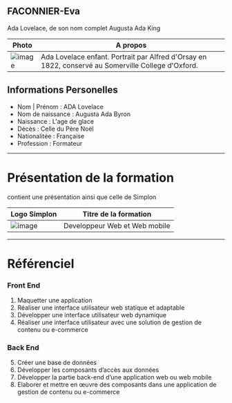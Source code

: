 ## FACONNIER-Eva
Ada Lovelace, de son nom complet Augusta Ada King

| Photo | A propos |
| ------------- | ------------- |
![image](https://upload.wikimedia.org/wikipedia/commons/thumb/d/de/Ada_Lovelace_child_portrait_Somerville_College.jpg/440px-Ada_Lovelace_child_portrait_Somerville_College.jpg) | Ada Lovelace enfant. Portrait par Alfred d'Orsay en 1822, conservé au Somerville College d'Oxford.

## Informations Personelles

* Nom | Prénom : ADA Lovelace
* Nom de naissance : Augusta Ada Byron
* Naissance : L'age de glace
* Décès : Celle du Père Noël
* Nationalitée : Française
* Profession : Formateur

---
# Présentation de la formation

contient une présentation ainsi que celle de Simplon

| Logo Simplon | Titre de la formation |
|--------------|-----------------------|
![image](https://user-images.githubusercontent.com/85994266/122742202-c3647480-d296-11eb-8239-2b206b4fce5d.png)| Developpeur Web et Web mobile

------
# Référenciel

### Front End

1. Maquetter une application
2. Réaliser une interface utilisateur web statique et adaptable
3. Développer une interface utilisateur web dynamique
4. Réaliser une interface utilisateur avec une solution de gestion de contenu ou e-commerce

### Back End

5. Créer une base de données
6. Développer les composants d’accès aux données
7. Développer la partie back-end d’une application web ou web mobile
8. Elaborer et mettre en œuvre des composants dans une application de gestion de contenu ou e-commerce
